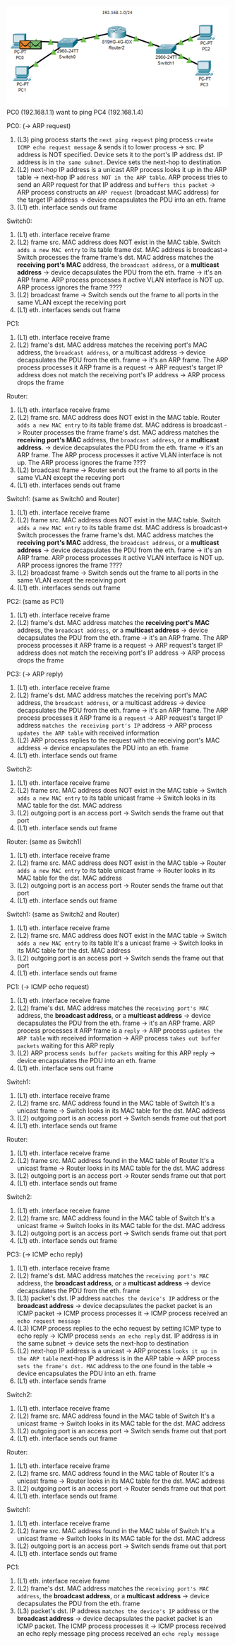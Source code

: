 ![eth](./img/eth_switch.png)
PC0 (192.168.1.1) want to ping PC4 (192.168.1.4)

PC0: (-> ARP request)
1. (L3) ping process starts the `next ping request`
   ping process `create ICMP echo request message` & sends it to lower process -> src. IP address is NOT specified. Device sets it to the port's IP address
   dst. IP address is in `the same subnet`. Device sets the next-hop to destination
2. (L2) next-hop IP address is a unicast
   ARP process looks it up in the ARP table -> next-hop IP `address NOT in the ARP table`. ARP process tries to send an ARP request for that IP address and `buffers this packet` -> ARP process constructs an `ARP request` (broadcast MAC address) for the target IP address -> device encapsulates the PDU into an eth. frame
3. (L1) eth. interface sends out frame


Switch0:
1. (L1) eth. interface receive frame
2. (L2) frame src. MAC address does NOT exist in the MAC table. Switch `adds a new MAC entry` to its table
   frame dst. MAC address is broadcast-> Switch processes the frame
   frame's dst. MAC address matches the **receiving port's MAC** address, the `broadcast address`, or a **multicast address** -> device decapsulates the PDU from the eth. frame -> it's an ARP frame. ARP process processes it
   active VLAN interface is NOT up. ARP process ignores the frame  ????
3. (L2) broadcast frame -> Switch sends out the frame to all ports in the same VLAN except the receiving port
4. (L1) eth. interfaces sends out frame


PC1:
1. (L1) eth. interface receive frame
2. (L2) frame's dst. MAC address matches the receiving port's MAC address, the `broadcast address`, or a multicast address -> device decapsulates the PDU from the eth. frame -> it's an ARP frame. The ARP process processes it
   ARP frame is a request -> ARP request's target IP address does not match the receiving port's IP address -> ARP process drops the frame

Router:
1. (L1) eth. interface receive frame
2. (L2) frame src. MAC address does NOT exist in the MAC table. Router `adds a new MAC entry` to its table
   frame dst. MAC address is broadcast -> Router processes the frame
   frame's dst. MAC address matches the **receiving port's MAC** address, the `broadcast address`, or a **multicast address**. -> device decapsulates the PDU from the eth. frame -> it's an ARP frame. The ARP process processes it
   active VLAN interface is not up. The ARP process ignores the frame  ????
3. (L2) broadcast frame -> Router sends out the frame to all ports in the same VLAN except the receving port
4. (L1) eth. interfaces sends out frame


Switch1: (same as Switch0 and Router)
1. (L1) eth. interface receive frame
2. (L2) frame src. MAC address does NOT exist in the MAC table. Switch `adds a new MAC entry` to its table
   frame dst. MAC address is broadcast-> Switch processes the frame
   frame's dst. MAC address matches the **receiving port's MAC** address, the `broadcast address`, or a **multicast address** -> device decapsulates the PDU from the eth. frame -> it's an ARP frame. ARP process processes it
   active VLAN interface is NOT up. ARP process ignores the frame  ????
3. (L2) broadcast frame -> Switch sends out the frame to all ports in the same VLAN except the receiving port
4. (L1) eth. interfaces sends out frame


PC2: (same as PC1)
1. (L1) eth. interface receive frame
2. (L2) frame's dst. MAC address matches the **receiving port's MAC** address, the `broadcast address`, or a **multicast address** -> device decapsulates the PDU from the eth. frame -> it's an ARP frame. The ARP process processes it
   ARP frame is a request -> ARP request's target IP address does not match the receiving port's IP address -> ARP process drops the frame

PC3: (-> ARP reply)
1. (L1) eth. interface receive frame
2. (L2) frame's dst. MAC address matches the receiving port's MAC address, the `broadcast address`, or a multicast address -> device decapsulates the PDU from the eth. frame -> it's an ARP frame. The ARP process processes it
   ARP frame is a `request` -> ARP request's target IP address `matches the receiving port's IP` address -> ARP process` updates the ARP table` with received information
3. (L2) ARP process replies to the request with the receiving port's MAC address -> device encapsulates the PDU into an eth. frame
4. (L1) eth. interface sends out frame


Switch2:
1. (L1) eth. interface receive frame
2. (L2) frame src. MAC address does NOT exist in the MAC table -> Switch `adds a new MAC entry` to its table
   unicast frame -> Switch looks in its MAC table for the dst. MAC address
3. (L2) outgoing port is an access port -> Switch sends the frame out that port
4. (L1) eth. interface sends out frame


Router: (same as Switch1)
1. (L1) eth. interface receive frame
2. (L2) frame src. MAC address does NOT exist in the MAC table -> Router `adds a new MAC entry` to its table
   unicast frame -> Router looks in its MAC table for the dst. MAC address
3. (L2) outgoing port is an access port -> Router sends the frame out that port
4. (L1) eth. interface sends out frame


Switch1: (same as Switch2 and Router)
1. (L1) eth. interface receive frame
2. (L2) frame src. MAC address does NOT exist in the MAC table -> Switch `adds a new MAC entry` to its table
   It's a unicast frame -> Switch looks in its MAC table for the dst. MAC address
3. (L2) outgoing port is an access port -> Switch sends the frame out that port
4. (L1) eth. interface sends out frame


PC1: (-> ICMP echo request)
1. (L1) eth. interface receive frame
2. (L2) frame's dst. MAC address matches the `receiving port's MAC` address, the **broadcast address**, or a **multicast address** -> device decapsulates the PDU from the eth. frame -> it's an ARP frame. ARP process processes it
   ARP frame is a `reply` -> ARP process `updates the ARP table` with received information -> ARP process `takes out buffer packets` waiting for this ARP reply
3. (L2) ARP process `sends buffer packets` waiting for this ARP reply -> device encapsulates the PDU into an eth. frame
4. (L1) eth. interface sens out frame


Switch1:
1. (L1) eth. interface receive frame
2. (L2) frame src. MAC address found in the MAC table of Switch
   It's a unicast frame -> Switch looks in its MAC table for the dst. MAC address
3. (L2) outgoing port is an access port -> Switch sends frame out that port
4. (L1) eth. interface sends out frame


Router:
1. (L1) eth. interface receive frame
2. (L2) frame src. MAC address found in the MAC table of Router
   It's a unicast frame -> Router looks in its MAC table for the dst. MAC address
3. (L2) outgoing port is an access port -> Router sends frame out that port
4. (L1) eth. interface sends out frame


Switch2:
1. (L1) eth. interface receive frame
2. (L2) frame src. MAC address found in the MAC table of Switch
   It's a unicast frame -> Switch looks in its MAC table for the dst. MAC address
3. (L2) outgoing port is an access port -> Switch sends frame out that port
4. (L1) eth. interface sends out frame


PC3: (-> ICMP echo reply)
1. (L1) eth. interface receive frame
2. (L2) frame's dst. MAC address matches the `receiving port's MAC` address, the **broadcast address**, or a **multicast address** -> device decapsulates the PDU from the eth. frame
3. (L3) packet's dst. IP address `matches the device's IP` address or the **broadcast address** -> device decapsulates the packet
   packet is an ICMP packet -> ICMP process processes it -> ICMP process received an `echo request message`
4. (L3) ICMP process replies to the echo request by setting ICMP type to echo reply -> ICMP process `sends an echo reply`
   dst. IP address is in the same subnet -> device sets the next-hop to destination
5. (L2) next-hop IP address is a unicast -> ARP process `looks it up in the ARP table`
   next-hop IP address is in the ARP table -> ARP process `sets the frame's dst. MAC` address to the one found in the table -> device encapsulates the PDU into an eth. frame
6. (L1) eth. interface sends frame


Switch2:
1. (L1) eth. interface receive frame
2. (L2) frame src. MAC address found in the MAC table of Switch
   It's a unicast frame -> Switch looks in its MAC table for the dst. MAC address
3. (L2) outgoing port is an access port -> Switch sends frame out that port
4. (L1) eth. interface sends out frame


Router:
1. (L1) eth. interface receive frame
2. (L2) frame src. MAC address found in the MAC table of Router
   It's a unicast frame -> Router looks in its MAC table for the dst. MAC address
3. (L2) outgoing port is an access port -> Router sends frame out that port
4. (L1) eth. interface sends out frame


Switch1:
1. (L1) eth. interface receive frame
2. (L2) frame src. MAC address found in the MAC table of Switch
   It's a unicast frame -> Switch looks in its MAC table for the dst. MAC address
3. (L2) outgoing port is an access port -> Switch sends frame out that port
4. (L1) eth. interface sends out frame


PC1:
1. (L1) eth. interface receive frame
2. (L2) frame's dst. MAC address matches the `receiving port's MAC address`, the **broadcast address**, or a **multicast address** -> device decapsulates the PDU from the eth. frame
3. (L3) packet's dst. IP address `matches the device's IP` address or the **broadcast address** -> device decapsulates the packet
   packet is an ICMP packet. The ICMP process processes it -> ICMP process received an echo reply message
   ping process received an `echo reply message`